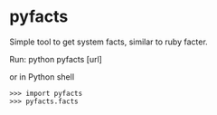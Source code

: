 pyfacts
=======

Simple tool to get system facts, similar to ruby facter.

Run:
python pyfacts [url]

or in Python shell
```
>>> import pyfacts
>>> pyfacts.facts
```
